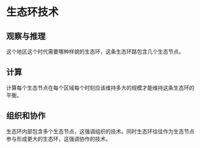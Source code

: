 # 生态环技术

## 观察与推理

这个地区这个时代需要哪种样貌的生态环，这条生态环路包含几个生态节点。

## 计算

计算每个生态节点在每个区域每个时刻应该维持多大的规模才能维持这条生态环的平衡。

## 组织和协作

生态环内部包含多个生态节点，这强调组织的技术。同时生态环往往作为生态节点参与形成更大的生态环，这强调协作的技术。
